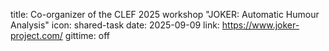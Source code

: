 title: Co-organizer of the CLEF 2025 workshop "JOKER: Automatic Humour Analysis"
icon: shared-task
date: 2025-09-09
link: https://www.joker-project.com/
gittime: off

